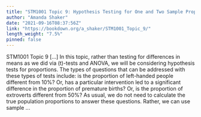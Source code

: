 ```yaml
---
title: "STM1001 Topic 9: Hypothesis Testing for One and Two Sample Proportions"
author: "Amanda Shaker"
date: "2021-09-16T08:37:56Z"
link: "https://bookdown.org/a_shaker/STM1001_Topic_9/"
length_weight: "7.5%"
pinned: false
---
```


STM1001 Topic 9 [...] In this topic, rather than testing for differences in means as we did via \(t\)-tests and ANOVA, we will be considering hypothesis tests for proportions. The types of questions that can be addressed with these types of tests include: is the proportion of left-handed people different from 10%? Or, has a particular intervention led to a significant difference in the proportion of premature births? Or, is the proportion of extroverts different from 50%? As usual, we do not need to calculate the true population proportions to answer these questions. Rather, we can use sample  ...

